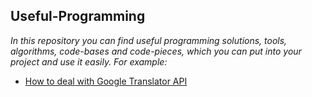 ## Useful-Programming

<i>In this repository you can find useful programming solutions, tools, algorithms, code-bases and code-pieces, which you can put into your project and use it easily. For example:</i>


* [How to deal with Google Translator API](https://github.com/HakobyanAni/Useful-Programming/tree/master/GoogleTranslator)
